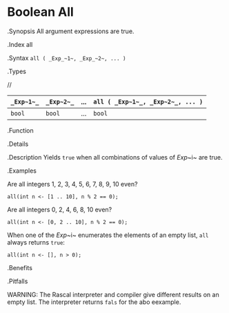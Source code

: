 # Boolean All

.Synopsis
All argument expressions are true.

.Index
all

.Syntax
`all ( _Exp_~1~, _Exp_~2~, ... )`

.Types

//

| `_Exp~1~_` | `_Exp~2~_` | ... | `all ( _Exp~1~_, _Exp~2~_, ... )` |
| --- | --- | --- | --- |
|`bool`     | `bool`    | ... | `bool`                           |


.Function

.Details

.Description
Yields `true` when all combinations of values of _Exp_~i~ are true.

.Examples

Are all integers 1, 2, 3, 4, 5, 6, 7, 8, 9, 10 even?
```rascal-shell,continue
all(int n <- [1 .. 10], n % 2 == 0);
```
Are all integers 0, 2, 4, 6, 8, 10 even?
```rascal-shell,continue
all(int n <- [0, 2 .. 10], n % 2 == 0);
```

When one of the _Exp_~i~ enumerates the elements of an empty list, `all` always returns `true`:
```rascal-shell
all(int n <- [], n > 0);
```

.Benefits

.Pitfalls

WARNING: The Rascal interpreter and compiler give different results on an empty list. 
The interpreter returns `fals` for the abo eexample.
